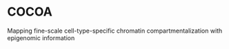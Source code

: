 # COCOA
Mapping fine-scale cell-type-specific chromatin compartmentalization with epigenomic information 

